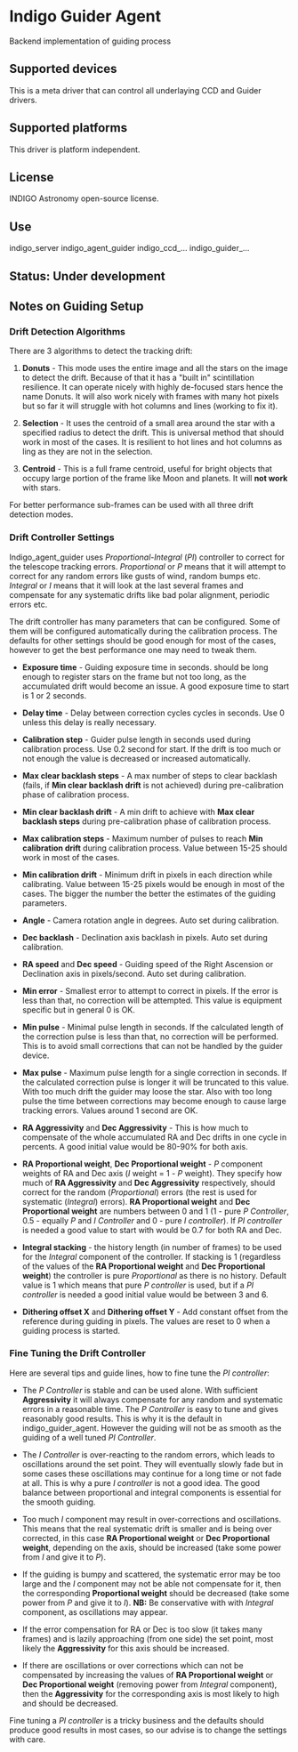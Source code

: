 # Indigo Guider Agent

Backend implementation of guiding process

## Supported devices

This is a meta driver that can control all underlaying CCD and Guider drivers.

## Supported platforms

This driver is platform independent.

## License

INDIGO Astronomy open-source license.

## Use

indigo_server indigo_agent_guider indigo_ccd_... indigo_guider_...

## Status: Under development

## Notes on Guiding Setup

### Drift Detection Algorithms
There are 3 algorithms to detect the tracking drift:
1. **Donuts** - This mode uses the entire image and all the stars on the image to detect the drift.
Because of that it has a "built in" scintillation resilience. It can operate nicely with highly
de-focused stars hence the name Donuts. It will also work nicely with frames with many
hot pixels but so far it will struggle with hot columns and lines (working to fix it).

2. **Selection** - It uses the centroid of a small area around the star with
a specified radius to detect the drift. This is universal method that should work in most of the cases.
It is resilient to hot lines and hot columns as ling as they are not in the selection.

3. **Centroid** - This is a full frame centroid, useful for bright objects that occupy
large portion of the frame like Moon and planets. It will **not work** with stars.

For better performance sub-frames can be used with all three drift detection modes.

### Drift Controller Settings

Indigo_agent_guider uses *Proportional-Integral* (*PI*) controller to correct for the telescope tracking errors. *Proportional* or *P*
means that it will attempt to correct for any random errors like gusts of wind, random bumps etc. *Integral* or *I* means
that it will look at the last several frames and compensate for any systematic drifts like bad polar alignment, periodic
errors etc.

The drift controller has many parameters that can be configured. Some of them will be configured automatically
during the calibration process. The defaults for other settings should be good enough for most of the cases, however
to get the best performance one may need to tweak them.

* **Exposure time** - Guiding exposure time in seconds. should be long enough to register stars on the frame but not too long, as the accumulated
drift would become an issue. A good exposure time to start is 1 or 2 seconds.

* **Delay time** - Delay between correction cycles cycles in seconds. Use 0 unless this delay is really necessary.

* **Calibration step** - Guider pulse length in seconds used during calibration process. Use 0.2 second for start. If the drift is too much or not enough the value is decreased or increased automatically.

* **Max clear backlash steps** - A max number of steps to clear backlash (fails, if **Min clear backlash drift** is not achieved) during pre-calibration phase of calibration process.

* **Min clear backlash drift** - A min drift to achieve with **Max clear backlash steps** during pre-calibration phase of calibration process.

* **Max calibration steps** - Maximum number of pulses to reach **Min calibration drift** during calibration process. Value between 15-25 should work in most of the cases.

* **Min calibration drift** - Minimum drift in pixels in each direction while calibrating. Value between 15-25 pixels would be enough in most of the cases. The bigger the number the better the estimates of the guiding parameters.

* **Angle** - Camera rotation angle in degrees. Auto set during calibration.

* **Dec backlash** - Declination axis backlash in pixels. Auto set during calibration.

* **RA speed** and **Dec speed** - Guiding speed of the Right Ascension or Declination axis in pixels/second. Auto set during calibration.

* **Min error** - Smallest error to attempt to correct in pixels. If the error is less than that, no correction will be attempted. This value is equipment specific but in general 0 is OK.

* **Min pulse** - Minimal pulse length in seconds. If the calculated length of the correction pulse is less than that, no correction will be performed. This is to avoid small corrections that can not be handled by the guider device.

* **Max pulse** - Maximum pulse length for a single correction in seconds. If the calculated correction pulse is longer it will be truncated to this value. With too much drift the guider may loose the star. Also with too long pulse the time between corrections may become enough to cause large tracking errors. Values around 1 second are OK.

* **RA Aggressivity** and **Dec Aggressivity** - This is how much to compensate of the whole accumulated RA and Dec drifts in one cycle in percents. A good initial value would be 80-90% for both axis.

* **RA Proportional weight**, **Dec Proportional weight** - *P* component weights of RA and Dec axis (*I* weight = 1 - *P* weight). They specify how much of **RA Aggressivity** and **Dec Aggressivity** respectively, should correct for the random (*Proportional*) errors (the rest is used for systematic (*Integral*) errors). **RA Proportional weight** and **Dec Proportional weight** are numbers between 0 and 1 (1 - pure *P Controller*, 0.5 - equally *P* and *I Controller* and 0 - pure *I controller*). If *PI controller* is needed a good value to start with would be 0.7 for both RA and Dec.

* **Integral stacking** - the history length (in number of frames) to be used for the *Integral* component of the controller. If stacking is 1 (regardless of the values of the **RA Proportional weight** and **Dec Proportional weight**) the controller is pure *Proportional* as there is no history.
Default value is 1 which means that pure *P controller* is used, but if a *PI controller* is needed a good initial value would be between 3 and 6.

* **Dithering offset X** and  **Dithering offset Y** - Add constant offset from the reference during guiding in pixels. The values are reset to 0 when a guiding process is started.

### Fine Tuning the Drift Controller

Here are several tips and guide lines, how to fine tune the *PI controller*:

* The *P Controller* is stable and can be used alone. With sufficient **Aggressivity** it will always compensate for any random and systematic errors in a reasonable time. The *P Controller* is easy to tune and gives reasonably good results. This is why it is the default in indigo_guider_agent. However the guiding will not be as smooth as the guiding of a well tuned *PI Controller*.

* The *I Controller* is over-reacting to the random errors, which leads to oscillations around the set point. They will eventually slowly fade but in some cases these oscillations may continue for a long time or not fade at all. This is why a pure *I controller* is not a good idea. The good balance between proportional and integral components is essential for the smooth guiding.

* Too much *I* component may result in over-corrections and oscillations. This means that the real systematic drift is smaller and is being over corrected, in this case **RA Proportional weight** or **Dec Proportional weight**, depending on the axis, should be increased (take some power from *I* and give it to *P*).

* If the guiding is bumpy and scattered, the systematic error may be too large and the *I* component may not be able not compensate
for it, then the corresponding **Proportional weight** should be decreased (take some power from *P* and give it to *I*). **NB:** Be conservative with with *Integral* component, as oscillations may appear.

* If the error compensation for RA or Dec is too slow (it takes many frames) and is lazily approaching (from one side) the set point, most likely the **Aggressivity** for this axis should be increased.

* If there are oscillations or over corrections which can not be compensated by increasing the values of **RA Proportional weight** or **Dec Proportional weight** (removing power from *Integral* component), then the **Aggressivity** for the corresponding axis is most likely to high and should be decreased.

Fine tuning a *PI controller* is a tricky business and the defaults should produce good results in most cases, so our advise is to change the settings with care.
